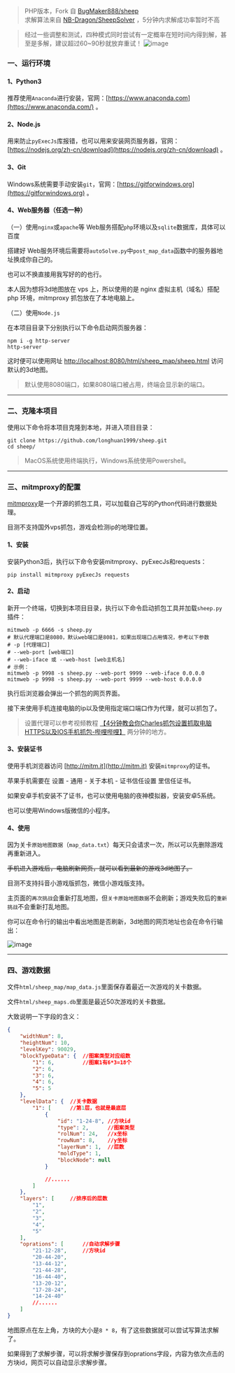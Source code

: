 > PHP版本，Fork 自 [BugMaker888/sheep](https://github.com/BugMaker888/sheep)<br>
求解算法来自 [NB-Dragon/SheepSolver](https://github.com/NB-Dragon/SheepSolver) ，5分钟内求解成功率暂时不高

> 经过一些调整和测试，四种模式同时尝试有一定概率在短时间内得到解，甚至是多解，建议超过60~90秒就放弃重试！
![image](https://user-images.githubusercontent.com/43313501/195137874-747484b7-4f49-48f0-b95f-65bfb387d560.png)


### 一、运行环境

#### 1、Python3

推荐使用`Anaconda`进行安装，官网：[https://www.anaconda.com](https://www.anaconda.com/) 。

#### 2、Node.js

用来防止`pyExecJs`库报错，也可以用来安装网页服务器，官网：[https://nodejs.org/zh-cn/download](https://nodejs.org/zh-cn/download) 。

#### 3、Git

Windows系统需要手动安装`git`，官网：[https://gitforwindows.org](https://gitforwindows.org) 。

#### 4、Web服务器（任选一种）

（一）使用`nginx`或`apache`等 Web服务搭配`php`环境以及`sqlite`数据库，具体可以百度

搭建好 Web服务环境后需要将`autoSolve.py`中`post_map_data`函数中的服务器地址换成你自己的。

也可以不换直接用我写好的的也行。

本人因为想将3d地图放在 vps 上，所以使用的是 nginx 虚拟主机（域名）搭配 php 环境，mitmproxy 抓包放在了本地电脑上。

（二）使用`Node.js`

在本项目目录下分别执行以下命令启动网页服务器：
```
npm i -g http-server
http-server
```

这时便可以使用网址 [http://localhost:8080/html/sheep_map/sheep.html](http://localhost:8080/html/sheep_map/sheep.html) 访问默认的3d地图。

> 默认使用8080端口，如果8080端口被占用，终端会显示新的端口。
---

### 二、克隆本项目

使用以下命令将本项目克隆到本地，并进入项目目录：
```
git clone https://github.com/longhuan1999/sheep.git
cd sheep/
```

> MacOS系统使用终端执行，Windows系统使用Powershell。

---

### 三、mitmproxy的配置

[mitmproxy](https://github.com/mitmproxy/mitmproxy)是一个开源的抓包工具，可以加载自己写的Python代码进行数据处理。

目测不支持国外vps抓包，游戏会检测ip的地理位置。

#### 1、安装

安装Python3后，执行以下命令安装mitmproxy、pyExecJs和requests：
```
pip install mitmproxy pyExecJs requests
```

#### 2、启动

新开一个终端，切换到本项目目录，执行以下命令启动抓包工具并加载`sheep.py`插件：
```
mitmweb -p 6666 -s sheep.py
# 默认代理端口是8080，默认web端口是8081，如果出现端口占用情况，参考以下参数
# -p [代理端口]
# --web-port [web端口]
# --web-iface 或 --web-host [web主机名]
# 示例：
mitmweb -p 9998 -s sheep.py --web-port 9999 --web-iface 0.0.0.0
mitmweb -p 9998 -s sheep.py --web-port 9999 --web-host 0.0.0.0
```

执行后浏览器会弹出一个抓包的网页界面。

接下来使用手机连接电脑的ip以及使用指定端口端口作为代理，就可以抓包了。

>设置代理可以参考视频教程 [【4分钟教会你Charles抓包设置抓取电脑HTTPS以及IOS手机抓包-哔哩哔哩】](https://b23.tv/S0d8iYa) 两分钟的地方。

#### 3、安装证书

使用手机浏览器访问 [http://mitm.it](http://mitm.it) 安装`mitmproxy`的证书。

苹果手机需要在 <kbd>设置</kbd> - <kbd>通用</kbd> - <kbd>关于本机</kbd> - <kbd>证书信任设置</kbd> 里信任证书。

如果安卓手机安装不了证书，也可以使用电脑的夜神模拟器，安装安卓5系统。

也可以使用Windows版微信的小程序。

#### 4、使用

因为关卡`原始地图数据`（`map_data.txt`）每天只会请求一次，所以可以先删除游戏再重新进入。

~~手机进入游戏后，电脑刷新网页，就可以看到最新的游戏3d地图了。~~

目测不支持抖音小游戏版抓包，微信小游戏版支持。

主页面的`再次挑战`会重新打乱地图，但`关卡原始地图数据`不会刷新；游戏失败后的`重新挑战`不会重新打乱地图。

你可以在命令行的输出中看出地图是否刷新，3d地图的网页地址也会在命令行输出：

![image](https://user-images.githubusercontent.com/43313501/193447310-8bc58d9b-8548-4c23-a98d-38c2e3804a4f.png)

---

### 四、游戏数据

文件`html/sheep_map/map_data.js`里面保存着最近一次游戏的关卡数据。

文件`html/sheep_maps.db`里面是最近50次游戏的关卡数据。

大致说明一下字段的含义：

``` json
{
    "widthNum": 8,
    "heightNum": 10,
    "levelKey": 90029,
    "blockTypeData": {  //图案类型对应组数
        "1": 6,         //图案1有6*3=18个
        "2": 6,
        "3": 6,
        "4": 6,
        "5": 5
    },
    "levelData": {  //关卡数据
        "1": [      //第1层，也就是最底层
            {
                "id": "1-24-8", //方块id
                "type": 2,      //图案类型
                "rolNum": 24,   //x坐标
                "rowNum": 8,    //y坐标
                "layerNum": 1,  //层数
                "moldType": 1,
                "blockNode": null
            }

            //......
        ]
    },
    "layers": [     //排序后的层数
        "1",
        "2",
        "3",
        "4",
        "5"
    ],
    "oprations": [      //自动求解步骤
        "21-12-28",     //方块id
        "20-44-20",
        "13-44-12",
        "21-44-28",
        "16-44-40",
        "13-20-12",
        "17-28-24",
        "14-24-40"
        //......
    ]
}
```

地图原点在左上角，方块的大小是`8 * 8`，有了这些数据就可以尝试写算法求解了。

如果得到了求解步骤，可以将求解步骤保存到oprations字段，内容为依次点击的方块id，网页可以自动显示求解步骤。
